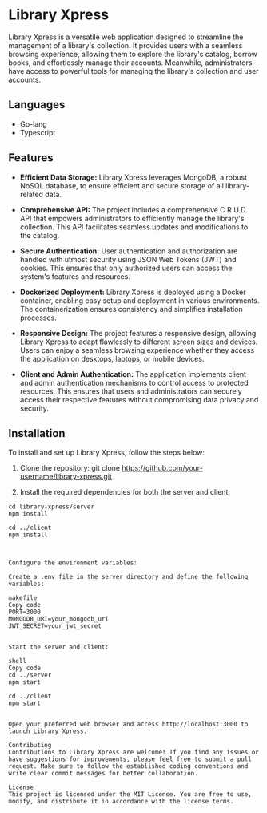 # Library Xpress

Library Xpress is a versatile web application designed to streamline the management of a library's collection. It provides users with a seamless browsing experience, allowing them to explore the library's catalog, borrow books, and effortlessly manage their accounts. Meanwhile, administrators have access to powerful tools for managing the library's collection and user accounts.

## Languages

- Go-lang
- Typescript

## Features

- **Efficient Data Storage:** Library Xpress leverages MongoDB, a robust NoSQL database, to ensure efficient and secure storage of all library-related data.

- **Comprehensive API:** The project includes a comprehensive C.R.U.D. API that empowers administrators to efficiently manage the library's collection. This API facilitates seamless updates and modifications to the catalog.

- **Secure Authentication:** User authentication and authorization are handled with utmost security using JSON Web Tokens (JWT) and cookies. This ensures that only authorized users can access the system's features and resources.

- **Dockerized Deployment:** Library Xpress is deployed using a Docker container, enabling easy setup and deployment in various environments. The containerization ensures consistency and simplifies installation processes.

- **Responsive Design:** The project features a responsive design, allowing Library Xpress to adapt flawlessly to different screen sizes and devices. Users can enjoy a seamless browsing experience whether they access the application on desktops, laptops, or mobile devices.

- **Client and Admin Authentication:** The application implements client and admin authentication mechanisms to control access to protected resources. This ensures that users and administrators can securely access their respective features without compromising data privacy and security.

## Installation

To install and set up Library Xpress, follow the steps below:

1. Clone the repository:
git clone https://github.com/your-username/library-xpress.git




2. Install the required dependencies for both the server and client:

```shell
cd library-xpress/server
npm install

cd ../client
npm install



Configure the environment variables:

Create a .env file in the server directory and define the following variables:

makefile
Copy code
PORT=3000
MONGODB_URI=your_mongodb_uri
JWT_SECRET=your_jwt_secret


Start the server and client:

shell
Copy code
cd ../server
npm start

cd ../client
npm start


Open your preferred web browser and access http://localhost:3000 to launch Library Xpress.

Contributing
Contributions to Library Xpress are welcome! If you find any issues or have suggestions for improvements, please feel free to submit a pull request. Make sure to follow the established coding conventions and write clear commit messages for better collaboration.

License
This project is licensed under the MIT License. You are free to use, modify, and distribute it in accordance with the license terms.
